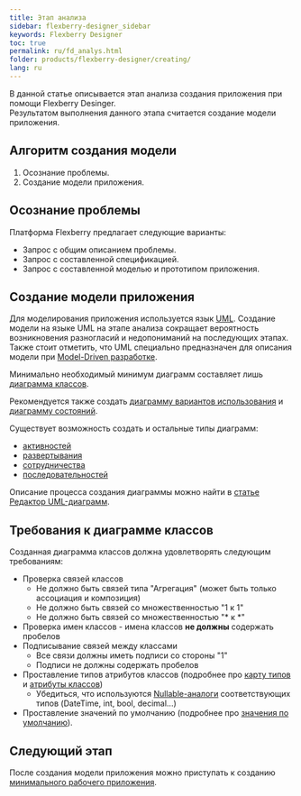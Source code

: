 ```yaml
---
title: Этап анализа
sidebar: flexberry-designer_sidebar
keywords: Flexberry Designer
toc: true
permalink: ru/fd_analys.html
folder: products/flexberry-designer/creating/
lang: ru
---
```


В данной статье описывается этап анализа создания приложения при помощи Flexberry Desinger.  
Результатом выполнения данного этапа считается создание модели приложения.

## Алгоритм создания модели

1. Осознание проблемы.
2. Создание модели приложения.

## Осознание проблемы

Платформа Flexberry предлагает следующие варианты:

* Запрос с общим описанием проблемы.
* Запрос с составленной спецификацией.
* Запрос с составленной моделью и прототипом приложения.

## Создание модели приложения

Для моделирования приложения используется язык [UML](http://ru.wikipedia.org/wiki/UML). Создание модели на языке UML на этапе анализа сокращает вероятность возникновения разногласий и недопониманий на последующих этапах. Также стоит отметить, что UML специально предназначен для описания модели при [Model-Driven разработке](fd_code-generation.html).

Минимально необходимый минимум диаграмм составляет лишь [диаграмма классов](fd_class-diagram.html).

Рекомендуется также создать [диаграмму вариантов использования](fd_use-case-diagram.html) и [диаграмму состояний](fd_statechart-diagram.html).

Существует возможность создать и остальные типы диаграмм:

* [активностей](fd_activity-diagram.html)
* [развертывания](fd_deployment-diagram.html)
* [сотрудничества](fd_collaboration-diagram.html)
* [последовательностей](fd_sequence-diagram.html)

Описание процесса создания диаграммы можно найти в [статье Редактор UML-диаграмм](fd_editing-diagram.html).

## Требования к диаграмме классов

Созданная диаграмма классов должна удовлетворять следующим требованиям:

* Проверка связей классов
    * Не должно быть связей типа "Агрегация" (может быть только ассоциация и композиция)
    * Не должно быть связей со множественностью "1 к 1"
    * Не должно быть связей со множественностью "* к *"
* Проверка имен классов - имена классов __не должны__ содержать пробелов
* Подписывание связей между классами
    * Все связи должны иметь подписи со стороны "1"
    * Подписи не должны содержать пробелов
* Проставление типов атрибутов классов (подробнее про [карту типов](fd_types-map.html) и [атрибуты классов](fo_attributes-class-data.html))
    * Убедиться, что используются [Nullable-аналоги](fd_nullable-types.html) соответствующих типов (DateTime, int, bool, decimal...)
* Проставление значений по умолчанию (подробнее про [значения по умолчанию](fo_features-of-dafault-value-assignment.html)).


## Следующий этап
После создания модели приложения можно приступать к созданию [минимального рабочего приложения](fd_prototype-creation.html).
